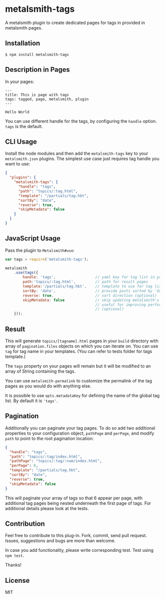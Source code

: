 # metalsmith-tags

  A metalsmith plugin to create dedicated pages for tags in provided in metalsmith pages.

## Installation

    $ npm install metalsmith-tags

## Description in Pages

  In your pages:

```
---
title: This is page with tags
tags: tagged, page, metalsmith, plugin
---

Hello World
```

You can use different handle for the tags, by configuring the `handle` option. `tags` is the default.


## CLI Usage

  Install the node modules and then add the `metalsmith-tags` key to your `metalsmith.json` plugins. The simplest use case just requires tag handle you want to use:

```json
{
  "plugins": {
    "metalsmith-tags": {
      "handle": "tags",
      "path": "topics/:tag.html",
      "template": "/partials/tag.hbt",
      "sortBy": "date",
      "reverse": true,
      "skipMetadata": false
    }
  }
}
```

## JavaScript Usage

  Pass the plugin to `Metalsmith#use`:

```js
var tags = require('metalsmith-tags');

metalsmith
    .use(tags({
        handle: 'tags',                  // yaml key for tag list in you pages
        path:'topics/:tag.html',         // path for result pages
        template:'/partials/tag.hbt',    // template to use for tag listing
        sortBy: 'date',                  // provide posts sorted by 'date' (optional)
        reverse: true,                   // sort direction (optional)
        skipMetadata: false              // skip updating metalsmith's metadata object.
                                         // useful for improving performance on large blogs
                                         // (optional)
    }));
```

## Result

  This will generate `topics/[tagname].html` pages in your `build` directory with array of `pagination.files` objects on which you can iterate on. You can use `tag` for tag name in your templates. (You can refer to tests folder for tags template.)

  The `tags` property on your pages will remain but it will be modified to an array of String containing the tags.

  You can use `metalsmith-permalink` to customize the permalink of the tag pages as you would do with anything else.

  It is possible to use `opts.metadataKey` for defining the name of the global tag list.
  By default it is `'tags'`.

## Pagination

  Additionally you can paginate your tag pages.  To do so add two additional properties to your configuration object, `pathPage` and `perPage`, and modify `path` to point to the root pagination location:

```json
{
  "handle": "tags",
  "path": "topics/:tag/index.html",
  "pathPage": "topics/:tag/:num/index.html",
  "perPage": 6,
  "template": "/partials/tag.hbt",
  "sortBy": "date",
  "reverse": true,
  "skipMetadata": false
}
```

  This will paginate your array of tags so that 6 appear per page, with additional tag pages being nested underneath the first page of tags.  For additional details please look at the tests.

## Contribution

  Feel free to contribute to this plug-in. Fork, commit, send pull request.
  Issues, suggestions and bugs are more than welcome.

  In case you add functionality, please write corresponding test. Test using `npm test`.

  Thanks!

## License

  MIT
